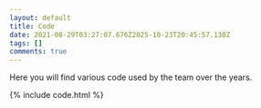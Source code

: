```yaml
---
layout: default
title: Code
date: 2021-08-29T03:27:07.676Z2025-10-23T20:45:57.130Z
tags: []
comments: true
---
```

Here you will find various code used by the team over the years.

{% include code.html %}
